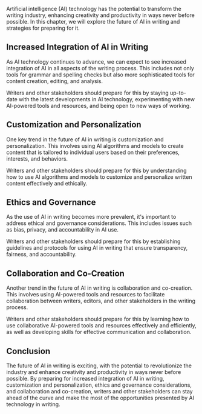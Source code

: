 

Artificial intelligence (AI) technology has the potential to transform the writing industry, enhancing creativity and productivity in ways never before possible. In this chapter, we will explore the future of AI in writing and strategies for preparing for it.

Increased Integration of AI in Writing
--------------------------------------

As AI technology continues to advance, we can expect to see increased integration of AI in all aspects of the writing process. This includes not only tools for grammar and spelling checks but also more sophisticated tools for content creation, editing, and analysis.

Writers and other stakeholders should prepare for this by staying up-to-date with the latest developments in AI technology, experimenting with new AI-powered tools and resources, and being open to new ways of working.

Customization and Personalization
---------------------------------

One key trend in the future of AI in writing is customization and personalization. This involves using AI algorithms and models to create content that is tailored to individual users based on their preferences, interests, and behaviors.

Writers and other stakeholders should prepare for this by understanding how to use AI algorithms and models to customize and personalize written content effectively and ethically.

Ethics and Governance
---------------------

As the use of AI in writing becomes more prevalent, it's important to address ethical and governance considerations. This includes issues such as bias, privacy, and accountability in AI use.

Writers and other stakeholders should prepare for this by establishing guidelines and protocols for using AI in writing that ensure transparency, fairness, and accountability.

Collaboration and Co-Creation
-----------------------------

Another trend in the future of AI in writing is collaboration and co-creation. This involves using AI-powered tools and resources to facilitate collaboration between writers, editors, and other stakeholders in the writing process.

Writers and other stakeholders should prepare for this by learning how to use collaborative AI-powered tools and resources effectively and efficiently, as well as developing skills for effective communication and collaboration.

Conclusion
----------

The future of AI in writing is exciting, with the potential to revolutionize the industry and enhance creativity and productivity in ways never before possible. By preparing for increased integration of AI in writing, customization and personalization, ethics and governance considerations, and collaboration and co-creation, writers and other stakeholders can stay ahead of the curve and make the most of the opportunities presented by AI technology in writing.
